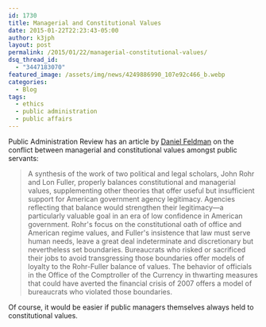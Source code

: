```yaml
---
id: 1730
title: Managerial and Constitutional Values
date: 2015-01-22T22:23:43-05:00
author: k3jph
layout: post
permalink: /2015/01/22/managerial-constitutional-values/
dsq_thread_id:
  - "3447183070"
featured_image: /assets/img/news/4249886990_107e92c466_b.webp
categories:
  - Blog
tags:
  - ethics
  - public administration
  - public affairs
---
```

Public Administration Review has an article by [Daniel Feldman](http://onlinelibrary.wiley.com/doi/10.1111/puar.12279/abstract) on the conflict between managerial and constitutional values amongst public servants:

> A synthesis of the work of two political and legal scholars, John Rohr and Lon Fuller, properly balances constitutional and managerial values, supplementing other theories that offer useful but insufficient support for American government agency legitimacy. Agencies reflecting that balance would strengthen their legitimacy—a particularly valuable goal in an era of low confidence in American government. Rohr's focus on the constitutional oath of office and American regime values, and Fuller's insistence that law must serve human needs, leave a great deal indeterminate and discretionary but nevertheless set boundaries. Bureaucrats who risked or sacrificed their jobs to avoid transgressing those boundaries offer models of loyalty to the Rohr-Fuller balance of values. The behavior of officials in the Office of the Comptroller of the Currency in thwarting measures that could have averted the financial crisis of 2007 offers a model of bureaucrats who violated those boundaries.

Of course, it would be easier if public managers themselves always held to constitutional values.
